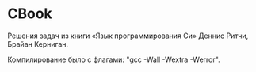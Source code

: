 # CBook
Решения задач из книги «Язык программирования Си» Деннис Ритчи, Брайан Керниган.

Компилирование было с флагами: "gcc -Wall -Wextra -Werror".
